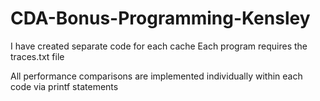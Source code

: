# CDA-Bonus-Programming-Kensley
I have created separate code for each cache
Each program requires the traces.txt file

All performance comparisons are implemented individually within each code via printf statements
